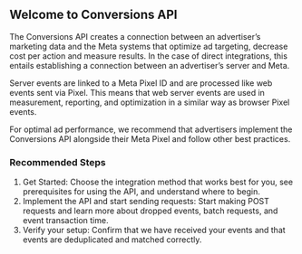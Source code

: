<!-- Meta Pixel Code -->
<script src="https://assets.adobedtm.com/180c356c94b3/996d58459d92/launch-8a80864b5cb4-development.min.js" async></script>
<noscript><img height="1" width="1" style="display:none"
src="https://www.facebook.com/tr?id=1411564109272155&ev=PageView&noscript=1"
/></noscript>
<!-- End Meta Pixel Code -->

## Welcome to Conversions API


The Conversions API creates a connection between an advertiser’s marketing data and the Meta systems that optimize ad targeting, decrease cost per action and measure results. In the case of direct integrations, this entails establishing a connection between an advertiser’s server and Meta.

Server events are linked to a Meta Pixel ID and are processed like web events sent via Pixel. This means that web server events are used in measurement, reporting, and optimization in a similar way as browser Pixel events.

For optimal ad performance, we recommend that advertisers implement the Conversions API alongside their Meta Pixel and follow other best practices.


### Recommended Steps


1. Get Started: Choose the integration method that works best for you, see prerequisites for using the API, and understand where to begin.
2. Implement the API and start sending requests: Start making POST requests and learn more about dropped events, batch requests, and event transaction time.
3. Verify your setup: Confirm that we have received your events and that events are deduplicated and matched correctly.
